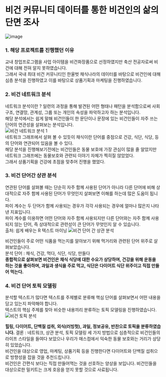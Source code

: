 # 비건 커뮤니티 데이터를 통한 비건인의 삶의 단면 조사
![image](https://user-images.githubusercontent.com/71205453/110208011-fcd0ca00-7ec9-11eb-9735-f3c7e0dcc4d3.png)
### 1. 해당 프로젝트를 진행했던 이유
교내 창업프로그램을 사업 아이템을 비건화장품으로 선정하였지만 축산 전공자로써 비건에 대해 전혀 알지 못하였습니다.   
그래서 국내 최대 비건 커뮤니티인 한울벗 채식나라의 데이터를 바탕으로 비건인에 대해 심층 분석을 진행하였고 이를 바탕으로 상품기획과 마케팅을 진행하였습니다.   

### 2. 비건 네트워크 분석   

네트워크 분석이란 ? 일련의 과정을 통해 발견된 어떤 형태나 패턴을 분석함으로써 사회구조, 연결망, 관계성, 그룹 또는 개인의 속성을 파악하고자 하는 분석입니다.   
해당 분석에서는 쉽게 말해 비건인들이 한 문단이나 문장에 있는 비건인들이 자주 쓰는 단어의 연관성을 살펴보는 분석입니다.  
![비건 네트워크 분석 1](https://user-images.githubusercontent.com/71205453/110196557-a2fbe000-7e88-11eb-83c5-0dc213bc4bcd.jpeg)   
네트워크 그래프에서 살펴 볼 수 있듯이 채식이란 단어를 중점으로 건강, 식단, 식당, 등의 단어와 연관되어 있음을 볼 수 있다.   
해당 분석을 진행해보기전에는 비건인들은 동물 보호에 가장 관심이 많을 줄 알았지만 네트워크 그래프에는 동물보호와 관련되 이야기 자체가 찍히질 않았었다.   
그래서 상품기획을 건강에 초점을 맞추어 진행을 했었다.   

### 3. 비건 단어간 상관 분석   

연관된 단어를 살펴볼 때는 단순히 자주 함께 사용된 단어가 아니라 다른 단어에 비해 상대적으로 자주 함께 사용된 단어가 무엇인지 살펴보면 이해를 하는데 많은 도움이 됩니다.   
파이 계수는 두 단어가 함께 사용되는 경우가 각각 사용되는 경우에 얼마나 많은지 나타낸 지표입니다.   
파이 계수를 이용하면 어떤 단어와 자주 함께 사용되지만 다른 단어와는 자주 함께 사용되지 않는 단어, 즉 상대적으로 관련성이 큰 단어가 무엇인지 알 수 있습니다.   
출처: 쉽게 배우는 R 텍스트 마이닝
![비건 단어 간 상관 분석](https://user-images.githubusercontent.com/71205453/110197064-45699280-7e8c-11eb-9a4e-281ac6363d34.jpeg)

비건인들이 주로 어떤 식품을 먹는지를 알아보기 위해 먹거리와 관련된 단어 위주로 살펴보았습니다.   
분석 단어 : 채식, 건강, 먹다, 식단, 식당, 만들다   
**종합적으로 살펴보면 비건인은 채식 식당에 대한 수요가 상당하며, 건강을 위해 운동을 하는 것을 좋아하며, 과일과 생식을 주로 먹고, 식단은 다이어트 식단 위주이고 직접 만들어 먹는다.**

### 4. 비건 단어 토픽 모델링   

분석할 텍스트가 많다면 텍스트를 주제별로 분류해 핵심 단어를 살펴보면서 어떤 내용을 담고 있는지 파악해야 합니다.   
텍스트의 핵심 주제를 찾아 비슷한 내용끼리 분류하는 토픽 모델링을 진행하였습니다.   
![비건 토픽 분석](https://user-images.githubusercontent.com/71205453/110205820-8ded7400-7ebd-11eb-8b93-10e73003dc24.jpeg)   

**힐링, 다이어트, 단백질 섭취, 외식(러빙헛), 과일, 정보공유, 반찬으로 토픽을 분류하였습니다.**
 결론 : 네트워크, 상관 분석, 토픽 모델링 세 가지 방법으로 심층적으로 비건인들의 라이프 스타일을 들여다 보았으나 우리가 매스컴에서 익숙한 동물 보호와는 거리가 상당히 있었습니다.   
 비건인을 대상으로 영업, 마케팅, 상품기획 등을 진행한다면 다이어트와 단백질 섭취으로 방향성을 잡을 것을 추천드립니다.   
 비건인은 간편식 보다는 직접 만들어먹는 것을 선호하는 양상을 보입니다. 비건인들을 대상으로한 밀키트는 크게 호응을 얻지 못할 것으로 사료됩니다.   
